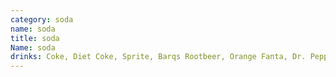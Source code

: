 ```yaml
---
category: soda
name: soda
title: soda
Name: soda
drinks: Coke, Diet Coke, Sprite, Barqs Rootbeer, Orange Fanta, Dr. Pepper, Ginger Ale, Coke Zero, Lemonade, Coffee, Tea, Hot Chocolate
---
```

